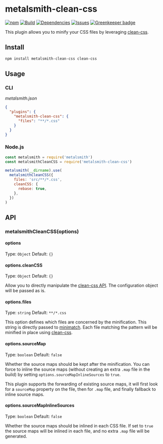 # metalsmith-clean-css

[![npm](https://img.shields.io/npm/v/metalsmith-clean-css?style=flat-square)](https://www.npmjs.com/package/metalsmith-clean-css)
[![Build](https://img.shields.io/travis/aymericbeaumet/metalsmith-clean-css?style=flat-square)](https://travis-ci.org/aymericbeaumet/metalsmith-clean-css)
[![Dependencies](https://img.shields.io/david/aymericbeaumet/metalsmith-clean-css?style=flat-square)](https://david-dm.org/aymericbeaumet/metalsmith-clean-css)
[![Issues](https://img.shields.io/github/issues/aymericbeaumet/metalsmith-clean-css?style=flat-square)](https://github.com/aymericbeaumet/metalsmith-clean-css/issues) [![Greenkeeper badge](https://badges.greenkeeper.io/aymericbeaumet/metalsmith-clean-css.svg)](https://greenkeeper.io/)

This plugin allows you to minify your CSS files by leveraging
[clean-css](https://github.com/jakubpawlowicz/clean-css).

## Install

```sh
npm install metalsmith-clean-css clean-css
```

## Usage

### CLI

_metalsmith.json_

```json
{
  "plugins": {
    "metalsmith-clean-css": {
      "files": "**/*.css"
    }
  }
}
```

### Node.js

```js
const metalsmith = require('metalsmith')
const metalsmithCleanCSS = require('metalsmith-clean-css')

metalsmith(__dirname).use(
  metalsmithCleanCSS({
    files: 'src/**/*.css',
    cleanCSS: {
      rebase: true,
    },
  })
)
```

## API

### metalsmithCleanCSS(options)

#### options

Type: `Object`
Default: `{}`

#### options.cleanCSS

Type: `Object`
Default: `{}`

Allow you to directly manipulate the [clean-css
API](https://github.com/jakubpawlowicz/clean-css#constructor-options). The
configuration object will be passed as is.

#### options.files

Type: `string`
Default: `**/*.css`

This option defines which files are concerned by the minification. This
string is directly passed to
[minimatch](https://github.com/isaacs/minimatch). Each file matching the
pattern will be minified in place using
[clean-css](https://github.com/jakubpawlowicz/clean-css).

#### options.sourceMap

Type: `boolean`
Default: `false`

Whether the source maps should be kept after the minification. You can force
to inline the source maps (without creating an extra `.map` file in the
build) by setting `options.sourceMapInlineSources` to `true`.

This plugin supports the forwarding of existing source maps, it will first
look for a `sourceMap` property on the file, then for `.map` file, and
finally fallback to inline source maps.

#### options.sourceMapInlineSources

Type: `boolean`
Default: `false`

Whether the source maps should be inlined in each CSS file. If set to `true`
the source maps will be inlined in each file, and no extra `.map` file will
be generated.
